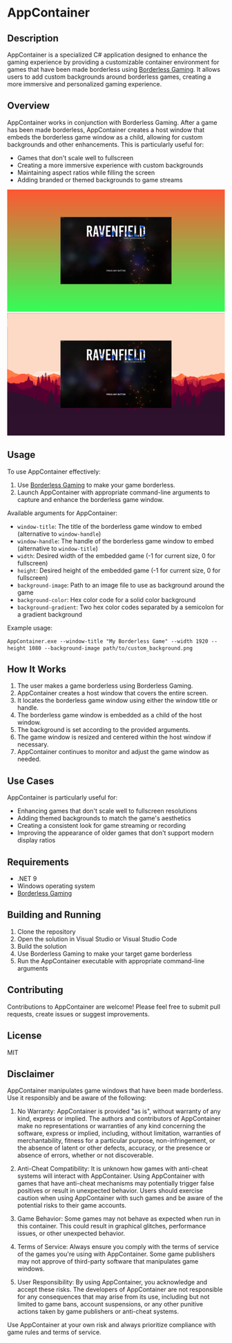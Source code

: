 # AppContainer

## Description

AppContainer is a specialized C# application designed to enhance the gaming experience by providing a customizable container environment for games that have been made borderless using [Borderless Gaming](https://store.steampowered.com/app/388080/Borderless_Gaming/). It allows users to add custom backgrounds around borderless games, creating a more immersive and personalized gaming experience.

## Overview

AppContainer works in conjunction with Borderless Gaming. After a game has been made borderless, AppContainer creates a host window that embeds the borderless game window as a child, allowing for custom backgrounds and other enhancements. This is particularly useful for:

- Games that don't scale well to fullscreen
- Creating a more immersive experience with custom backgrounds
- Maintaining aspect ratios while filling the screen
- Adding branded or themed backgrounds to game streams

![](./images/screen-1.png)
![](./images/screen-2.png)

## Usage

To use AppContainer effectively:

1. Use [Borderless Gaming](https://store.steampowered.com/app/388080/Borderless_Gaming/) to make your game borderless.
2. Launch AppContainer with appropriate command-line arguments to capture and enhance the borderless game window.

Available arguments for AppContainer:

- `window-title`: The title of the borderless game window to embed (alternative to `window-handle`)
- `window-handle`: The handle of the borderless game window to embed (alternative to `window-title`)
- `width`: Desired width of the embedded game (-1 for current size, 0 for fullscreen)
- `height`: Desired height of the embedded game (-1 for current size, 0 for fullscreen)
- `background-image`: Path to an image file to use as background around the game
- `background-color`: Hex color code for a solid color background
- `background-gradient`: Two hex color codes separated by a semicolon for a gradient background

Example usage:

```
AppContainer.exe --window-title "My Borderless Game" --width 1920 --height 1080 --background-image path/to/custom_background.png
```

## How It Works

1. The user makes a game borderless using Borderless Gaming.
2. AppContainer creates a host window that covers the entire screen.
3. It locates the borderless game window using either the window title or handle.
4. The borderless game window is embedded as a child of the host window.
5. The background is set according to the provided arguments.
6. The game window is resized and centered within the host window if necessary.
7. AppContainer continues to monitor and adjust the game window as needed.

## Use Cases

AppContainer is particularly useful for:

- Enhancing games that don't scale well to fullscreen resolutions
- Adding themed backgrounds to match the game's aesthetics
- Creating a consistent look for game streaming or recording
- Improving the appearance of older games that don't support modern display ratios

## Requirements

- .NET 9
- Windows operating system
- [Borderless Gaming](https://store.steampowered.com/app/388080/Borderless_Gaming/)

## Building and Running

1. Clone the repository
2. Open the solution in Visual Studio or Visual Studio Code
3. Build the solution
4. Use Borderless Gaming to make your target game borderless
5. Run the AppContainer executable with appropriate command-line arguments

## Contributing

Contributions to AppContainer are welcome! Please feel free to submit pull requests, create issues or suggest improvements.

## License

MIT

## Disclaimer

AppContainer manipulates game windows that have been made borderless. Use it responsibly and be aware of the following:

1. No Warranty: AppContainer is provided "as is", without warranty of any kind, express or implied. The authors and contributors of AppContainer make no representations or warranties of any kind concerning the software, express or implied, including, without limitation, warranties of merchantability, fitness for a particular purpose, non-infringement, or the absence of latent or other defects, accuracy, or the presence or absence of errors, whether or not discoverable.

2. Anti-Cheat Compatibility: It is unknown how games with anti-cheat systems will interact with AppContainer. Using AppContainer with games that have anti-cheat mechanisms may potentially trigger false positives or result in unexpected behavior. Users should exercise caution when using AppContainer with such games and be aware of the potential risks to their game accounts.

3. Game Behavior: Some games may not behave as expected when run in this container. This could result in graphical glitches, performance issues, or other unexpected behavior.

4. Terms of Service: Always ensure you comply with the terms of service of the games you're using with AppContainer. Some game publishers may not approve of third-party software that manipulates game windows.

5. User Responsibility: By using AppContainer, you acknowledge and accept these risks. The developers of AppContainer are not responsible for any consequences that may arise from its use, including but not limited to game bans, account suspensions, or any other punitive actions taken by game publishers or anti-cheat systems.

Use AppContainer at your own risk and always prioritize compliance with game rules and terms of service.